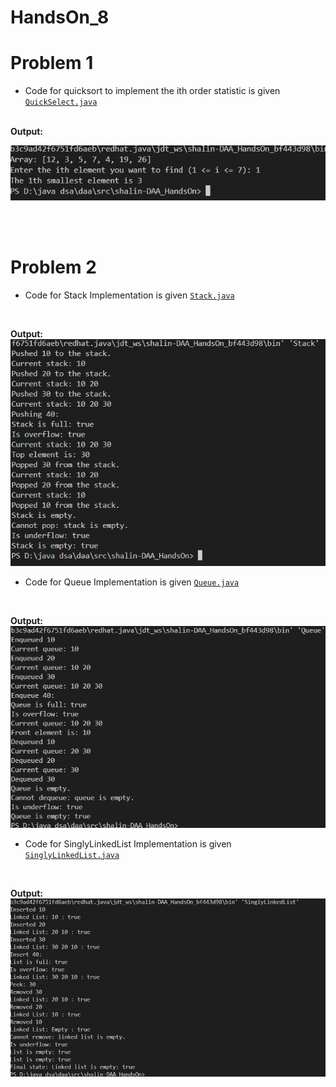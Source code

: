 # HandsOn_8

# Problem 1

* Code for quicksort to implement the ith order statistic is given [`QuickSelect.java`](QuickSelect.java)

<br>
<b>Output:</b>

![alt text](quickselect.png)

<br>
<br>



# Problem 2

*  Code for Stack Implementation is given [`Stack.java`](Stack.java)
<br>

<b>Output:</b>
![alt text](stack.png)

*  Code for Queue Implementation is given [`Queue.java`](Queue.java)
<br>

<b>Output:</b>
![alt text](Queue.png)

*  Code for SinglyLinkedList Implementation is given [`SinglyLinkedList.java`](SinglyLinkedList.java)
<br>

<b>Output:</b>
![alt text](SinglyLinkedList.png)


